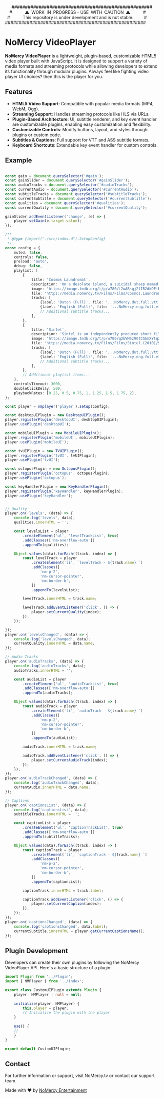 


   \####################################################  
  \#      ⚠️ WORK IN PROGRESS - USE WITH CAUTION ⚠️      #  
 \#      This repository is under development and is not stable.     #  
\####################################################

# NoMercy VideoPlayer

**NoMercy VideoPlayer** is a lightweight, plugin-based, customizable HTML5 video player built with JavaScript. It is designed to support a variety of media formats and streaming protocols while allowing developers to extend its functionality through modular plugins.
Always feel like fighting video player UI choices? then this is the player for you.

## Features

- **HTML5 Video Support**: Compatible with popular media formats (MP4, WebM, Ogg).
- **Streaming Support**: Handles streaming protocols like HLS via URLs.
- **Plugin-Based Architecture**: UI, subtitle renderer, and key event handler are customizable plugins, enabling easy customization and flexibility.
- **Customizable Controls**: Modify buttons, layout, and styles through plugins or custom code.
- **Subtitles & Captions**: Full support for VTT and ASS subtitle formats.
- **Keyboard Shortcuts**: Extendable key event handler for custom controls.

## Example

```typescript

const gain = document.querySelector('#gain');
const gainSlider = document.querySelector('#gainSlider');
const audioTracks = document.querySelector('#audioTracks');
const currentAudio = document.querySelector('#currentAudio');
const subtitleTracks = document.querySelector('#subtitleTracks');
const currentSubtitle = document.querySelector('#currentSubtitle');
const qualities = document.querySelector('#qualities');
const currentQuality = document.querySelector('#currentQuality');

gainSlider.addEventListener('change', (e) => {
    player.setGain(e.target.value);
});

/**
 * @type {import("./src/index.d").SetupConfig}
 */
const config = {
    muted: false,
    controls: false,
    preload: 'auto',
    debug: false,
    playlist: [
        {
            title: 'Cosmos Laundromat',
            description: 'On a desolate island, a suicidal sheep named Franck meets his fate…',
            image: 'https://image.tmdb.org/t/p/w780/f2wABsgj2lIR2dkDEfBZX8p4Iyk.jpg',
            file: 'https://media.nomercy.tv/Films/Films/Cosmos.Laundromat.(2015)/Cosmos.Laundromat.(2015).NoMercy.m3u8',
            tracks: [
                {label: 'Dutch (Full)', file: '...NoMercy.dut.full.vtt', language: 'dut', kind: 'subtitles'},
                {label: 'English (Full)', file: '...NoMercy.eng.full.vtt', language: 'eng', kind: 'subtitles'},
                // Additional subtitle tracks...
            ],
        },
        {
            title: 'Sintel',
            description: 'Sintel is an independently produced short film...',
            image: 'https://image.tmdb.org/t/p/w780/q2bVM5z90tCGbmXYtq2J38T5hSX.jpg',
            file: 'https://media.nomercy.tv/Films/Films/Sintel.(2010)/Sintel.(2010).NoMercy.m3u8',
            tracks: [
                {label: 'Dutch (Full)', file: '...NoMercy.dut.full.vtt', language: 'dut', kind: 'subtitles'},
                {label: 'English (Full)', file: '...NoMercy.eng.full.vtt', language: 'eng', kind: 'subtitles'},
                // Additional subtitle tracks...
            ],
        },
        // Additional playlist items...
    ],
    controlsTimeout: 3000,
    doubleClickDelay: 500,
    playbackRates: [0.25, 0.5, 0.75, 1, 1.25, 1.5, 1.75, 2],
};

const player = nmplayer('player').setup(config);

const desktopUIPlugin = new DesktopUIPlugin();
player.registerPlugin('desktopUI', desktopUIPlugin);
player.usePlugin('desktopUI');

const mobileUIPlugin = new MobileUIPlugin();
player.registerPlugin('mobileUI', mobileUIPlugin);
player.usePlugin('mobileUI');

const tvUIPlugin = new TVUIPlugin();
player.registerPlugin('tvUI', tvUIPlugin);
player.usePlugin('tvUI');

const octopusPlugin = new OctopusPlugin();
player.registerPlugin('octopus', octopusPlugin);
player.usePlugin('octopus');

const keyHandlerPlugin = new KeyHandlerPlugin();
player.registerPlugin('keyHandler', keyHandlerPlugin);
player.usePlugin('keyHandler');


// Quality
player.on('levels', (data) => {
    console.log('levels', data);
    qualities.innerHTML = '';

    const levelsList = player
        .createElement('ul', 'levelTrackList', true)
        .addClasses(['nm-overflow-auto'])
        .appendTo(qualities);

    Object.values(data).forEach((track, index) => {
        const levelTrack = player
            .createElement('li', `levelTrack - ${track.name} `)
            .addClasses([
                'nm-p-2',
                'nm-cursor-pointer',
                'nm-border-b',
            ])
            .appendTo(levelsList);

        levelTrack.innerHTML = track.name;

        levelTrack.addEventListener('click', () => {
            player.setCurrentQuality(index);
        });
    });

});
player.on('levelsChanged', (data) => {
    console.log('levelsChanged', data);
    currentQuality.innerHTML = data.name;
});

// Audio Tracks
player.on('audioTracks', (data) => {
    console.log('audioTracks', data);
    audioTracks.innerHTML = '';

    const audioList = player
        .createElement('ul', 'audioTrackList', true)
        .addClasses(['nm-overflow-auto'])
        .appendTo(audioTracks);

    Object.values(data).forEach((track, index) => {
        const audioTrack = player
            .createElement('li', `audioTrack - ${track.name} `)
            .addClasses([
                'nm-p-2',
                'nm-cursor-pointer',
                'nm-border-b',
            ])
            .appendTo(audioList);

        audioTrack.innerHTML = track.name;

        audioTrack.addEventListener('click', () => {
            player.setCurrentAudioTrack(index);
        });
    });
});
player.on('audioTrackChanged', (data) => {
    console.log('audioTrackChanged', data);
    currentAudio.innerHTML = data.name;
});

// Captions
player.on('captionsList', (data) => {
    console.log('captionsList', data);
    subtitleTracks.innerHTML = '';

    const captionList = player
        .createElement('ul', 'captionTrackList', true)
        .addClasses(['nm-overflow-auto'])
        .appendTo(subtitleTracks);

    Object.values(data).forEach((track, index) => {
        const captionTrack = player
            .createElement('li', `captionTrack - ${track.name} `)
            .addClasses([
                'nm-p-2',
                'nm-cursor-pointer',
                'nm-border-b',
            ])
            .appendTo(captionList);

        captionTrack.innerHTML = track.label;

        captionTrack.addEventListener('click', () => {
            player.setCurrentCaption(index);
        });
    });
});
player.on('captionsChanged', (data) => {
    console.log('captionsChanged', data.label);
    currentSubtitle.innerHTML = player.getCurrentCaptionsName();
});
```

## Plugin Development

Developers can create their own plugins by following the NoMercy VideoPlayer API. Here's a basic structure of a plugin:

```typescript
import Plugin from '../Plugin';
import { NMPlayer } from '../index';

export class CustomUIPlugin extends Plugin {
    player: NMPlayer | null = null;
    
    initialize(player: NMPlayer) {
        this.player = player;
        // Initialize the plugin with the player
    }
    
    use() {
    //
    }
}

export default CustomUIPlugin;
```

## Contact

For further information or support, visit NoMercy.tv or contact our support team.

Made with ❤️ by [NoMercy Entertainment](https://nomercy.tv)
